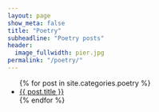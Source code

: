```yaml
---
layout: page
show_meta: false
title: "Poetry"
subheadline: "Poetry posts"
header:
  image_fullwidth: pier.jpg
permalink: "/poetry/"
---
```

<ul>
    {% for post in site.categories.poetry %}
    <li><a href="{{ site.url }}{{ site.baseurl }}{{ post.url }}">{{ post.title }}</a></li>
    {% endfor %}
</ul>